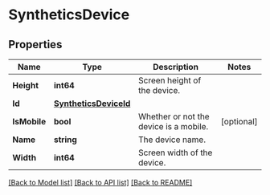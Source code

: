 # SyntheticsDevice

## Properties

Name | Type | Description | Notes
------------ | ------------- | ------------- | -------------
**Height** | **int64** | Screen height of the device. | 
**Id** | [**SyntheticsDeviceId**](SyntheticsDeviceID.md) |  | 
**IsMobile** | **bool** | Whether or not the device is a mobile. | [optional] 
**Name** | **string** | The device name. | 
**Width** | **int64** | Screen width of the device. | 

[[Back to Model list]](../README.md#documentation-for-models) [[Back to API list]](../README.md#documentation-for-api-endpoints) [[Back to README]](../README.md)



